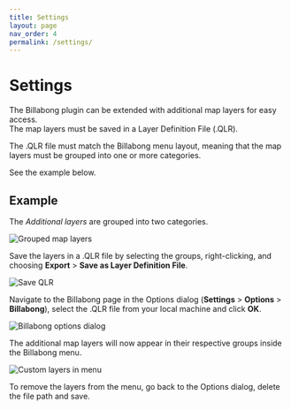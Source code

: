 ```yaml
---
title: Settings
layout: page
nav_order: 4
permalink: /settings/
---
```


# Settings

The Billabong plugin can be extended with additional map layers for easy access.  
The map layers must be saved in a Layer Definition File (.QLR).  

The .QLR file must match the Billabong menu layout, meaning that the map layers must be grouped into one or more categories.  

See the example below.

## Example

The *Additional layers* are grouped into two categories.

![Grouped map layers](/assets/images/grouped-layers.png)

Save the layers in a .QLR file by selecting the groups, right-clicking, and choosing **Export** > **Save as Layer Definition File**.

![Save QLR](/assets/images/save-qlr.png)

Navigate to the Billabong page in the Options dialog (**Settings** > **Options** > **Billabong**), select the .QLR file from your local machine and click **OK**.  

![Billabong options dialog](/assets/images/options-dialog.png)

The additional map layers will now appear in their respective groups inside the Billabong menu.  

![Custom layers in menu](/assets/images/new_layers_in_menu.png)

To remove the layers from the menu, go back to the Options dialog, delete the file path and save.
